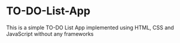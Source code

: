# TO-DO-List-App
This is a simple TO-DO List App implemented using HTML, CSS and JavaScript without any frameworks
